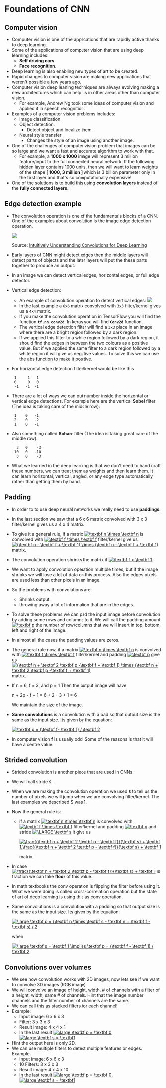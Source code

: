 # **Foundations of CNN**

## **Computer vision**

- Computer vision is one of the applications that are rapidly active thanks to deep learning.
- Some of the applications of computer vision that are using deep learning includes:
  - **Self driving cars**.
  - **Face recognition**.
- Deep learning is also enabling new types of art to be created.
- Rapid changes to computer vision are making new applications that weren't possible a few years ago.
- Computer vision deep leaning techniques are always evolving making a new architectures which can help us in other areas other than computer vision.
  - For example, Andrew Ng took some ideas of computer vision and applied it in speech recognition.
- Examples of a computer vision problems includes:
  - Image classification.
  - Object detection.
    - Detect object and localize them.
  - Neural style transfer
    - Changes the style of an image using another image.
- One of the challenges of computer vision problem that images can be so large and we want a fast and accurate algorithm to work with that.
  - For example, a **1000 x 1000** image will represent 3 million feature/input to the full connected neural network. If the following hidden layer contains 1000 units, then we will want to learn weights of the shape **[ 1000, 3 million ]** which is 3 billion parameter only in the first layer and that's so computationally expensive!
- One of the solutions is to build this using **convolution layers** instead of the **fully connected layers**.


## **Edge detection example**

- The convolution operation is one of the fundamentals blocks of a CNN. One of the examples about convolution is the image edge detection operation.

  ![](images/conv.gif)

  Source: [Intuitively Understanding Convolutions for Deep Learning](https://towardsdatascience.com/intuitively-understanding-convolutions-for-deep-learning-1f6f42faee1)

- Early layers of CNN might detect edges then the middle layers will detect parts of objects and the later layers will put the these parts together to produce an output.

- In an image we can detect vertical edges, horizontal edges, or full edge detector.

- Vertical edge detection:

  - An example of convolution operation to detect vertical edges:
    ![](images/edgedetection.png)
  - In the last example a `6x6` matrix convolved with `3x3` filter/kernel gives us a `4x4` matrix.
  - If you make the convolution operation in TensorFlow you will find the function **`tf.nn.conv2d`**. In keras you will find **`Conv2d`** function.
  - The vertical edge detection filter will find a `3x3` place in an image where there are a bright region followed by a dark region.
  - If we applied this filter to a white region followed by a dark region, it should find the edges in between the two colours as a positive value. But if we applied the same filter to a dark region followed by a white region it will give us negative values. To solve this we can use the abs function to make it positive.
  
- For horizontal edge detection filter/kernel would be like this

  ```
   1	 1	 1
   0	 0	 0
   -1	-1	-1
  ```
  
- There are a lot of ways we can put number inside the horizontal or vertical edge detections. For example here are the vertical **Sobel** filter (The idea is taking care of the middle row):

  ```
   1	0	-1
   2	0	-2
   1	0	-1
  ```

- Also something called **Scharr** filter (The idea is taking great care of the middle row):

  ```
    3	0	 -3
   10	0	-10
    3	0	 -3
  ```

- What we learned in the deep learning is that we don't need to hand craft these numbers, we can treat them as weights and then learn them. It can learn horizontal, vertical, angled, or any edge type automatically rather than getting them by hand.

## Padding

- In order to to use deep neural networks we really need to use **paddings**.

- In the last section we saw that a 6 x 6 matrix convolved with 3 x 3 filter/kernel gives us a 4 x 4 matrix.

- To give it a general rule, if a matrix <a href="https://www.codecogs.com/eqnedit.php?latex=\inline&space;\textbf&space;n&space;\times&space;\textbf&space;n" target="_blank"><img src="https://latex.codecogs.com/gif.latex?\inline&space;\textbf&space;n&space;\times&space;\textbf&space;n" title="\textbf n \times \textbf n" /></a> is convolved with <a href="https://www.codecogs.com/eqnedit.php?latex=\inline&space;\textbf&space;f&space;\times&space;\textbf&space;f" target="_blank"><img src="https://latex.codecogs.com/gif.latex?\inline&space;\textbf&space;f&space;\times&space;\textbf&space;f" title="\textbf f \times \textbf f" /></a> filter/kernel give us <a href="https://www.codecogs.com/eqnedit.php?latex=\inline&space;(\textbf&space;n&space;-&space;\textbf&space;f&space;&plus;&space;\textbf&space;1)&space;\times&space;(\textbf&space;n&space;-&space;\textbf&space;f&space;&plus;&space;\textbf&space;1)" target="_blank"><img src="https://latex.codecogs.com/gif.latex?\inline&space;(\textbf&space;n&space;-&space;\textbf&space;f&space;&plus;&space;\textbf&space;1)&space;\times&space;(\textbf&space;n&space;-&space;\textbf&space;f&space;&plus;&space;\textbf&space;1)" title="(\textbf n - \textbf f + \textbf 1) \times (\textbf n - \textbf f + \textbf 1)" /></a> matrix. 

- The convolution operation shrinks the matrix if <a href="https://www.codecogs.com/eqnedit.php?latex=\inline&space;\textbf&space;f&space;>&space;\textbf&space;1" target="_blank"><img src="https://latex.codecogs.com/gif.latex?\inline&space;\textbf&space;f&space;>&space;\textbf&space;1" title="\textbf f > \textbf 1" /></a>.

- We want to apply convolution operation multiple times, but if the image shrinks we will lose a lot of data on this process. Also the edges pixels are used less than other pixels in an image.

- So the problems with convolutions are:

  - Shrinks output.
  - throwing away a lot of information that are in the edges.

- To solve these problems we can pad the input image before convolution by adding some rows and columns to it. We will call the padding amount <a href="https://www.codecogs.com/eqnedit.php?latex=\inline&space;\textbf&space;p" target="_blank"><img src="https://latex.codecogs.com/gif.latex?\inline&space;\textbf&space;p" title="\textbf p" /></a> the number of row/columns that we will insert in top, bottom, left and right of the image.

- In almost all the cases the padding values are zeros.

- The general rule now,  if a matrix <a href="https://www.codecogs.com/eqnedit.php?latex=\inline&space;\textbf&space;n&space;\times&space;\textbf&space;n" target="_blank"><img src="https://latex.codecogs.com/gif.latex?\inline&space;\textbf&space;n&space;\times&space;\textbf&space;n" title="\textbf n \times \textbf n" /></a> is convolved with <a href="https://www.codecogs.com/eqnedit.php?latex=\inline&space;\textbf&space;f&space;\times&space;\textbf&space;f" target="_blank"><img src="https://latex.codecogs.com/gif.latex?\inline&space;\textbf&space;f&space;\times&space;\textbf&space;f" title="\textbf f \times \textbf f" /></a> filter/kernel and padding <a href="https://www.codecogs.com/eqnedit.php?latex=\inline&space;\textbf&space;p" target="_blank"><img src="https://latex.codecogs.com/gif.latex?\inline&space;\textbf&space;p" title="\textbf p" /></a> give us <a href="https://www.codecogs.com/eqnedit.php?latex=\inline&space;(\textbf&space;n&space;&plus;&space;\textbf&space;2&space;\textbf&space;p&space;-\textbf&space;f&space;&plus;&space;\textbf&space;1)&space;\times&space;(\textbf&space;n&space;&plus;&space;\textbf&space;2&space;\textbf&space;p&space;-\textbf&space;f&space;&plus;&space;\textbf&space;1)" target="_blank"><img src="https://latex.codecogs.com/gif.latex?\inline&space;(\textbf&space;n&space;&plus;&space;\textbf&space;2&space;\textbf&space;p&space;-\textbf&space;f&space;&plus;&space;\textbf&space;1)&space;\times&space;(\textbf&space;n&space;&plus;&space;\textbf&space;2&space;\textbf&space;p&space;-\textbf&space;f&space;&plus;&space;\textbf&space;1)" title="(\textbf n + \textbf 2 \textbf p -\textbf f + \textbf 1) \times (\textbf n + \textbf 2 \textbf p -\textbf f + \textbf 1)" /></a> matrix. 

- If n = 6, f = 3, and p = 1 Then the output image will have 

  n + 2p - f + 1 = 6 + 2 - 3 + 1 = 6

  We maintain the size of the image.

- **Same convolutions** is a convolution with a pad so that output size is the same as the input size. Its given by the equation:

  <a href="https://www.codecogs.com/eqnedit.php?latex=\inline&space;\textbf&space;p&space;=&space;(\textbf&space;f-&space;\textbf&space;1)&space;/&space;\textbf&space;2" target="_blank"><img src="https://latex.codecogs.com/gif.latex?\inline&space;\textbf&space;p&space;=&space;(\textbf&space;f-&space;\textbf&space;1)&space;/&space;\textbf&space;2" title="\textbf p = (\textbf f- \textbf 1) / \textbf 2" /></a>

- In computer vision **f** is usually odd. Some of the reasons is that it will have a centre value.

## Strided convolution

- Strided convolution is another piece that are used in CNNs.

- We will call stride **`S`**.

- When we are making the convolution operation we used **`S`** to tell us the number of pixels we will jump when we are convolving filter/kernel. The last examples we described S was 1.

- Now the general rule is:

  - if a matrix <a href="https://www.codecogs.com/eqnedit.php?latex=\inline&space;\textbf&space;n&space;\times&space;\textbf&space;n" target="_blank"><img src="https://latex.codecogs.com/gif.latex?\inline&space;\textbf&space;n&space;\times&space;\textbf&space;n" title="\textbf n \times \textbf n" /></a> is convolved with <a href="https://www.codecogs.com/eqnedit.php?latex=\inline&space;\textbf&space;f&space;\times&space;\textbf&space;f" target="_blank"><img src="https://latex.codecogs.com/gif.latex?\inline&space;\textbf&space;f&space;\times&space;\textbf&space;f" title="\textbf f \times \textbf f" /></a> filter/kernel and padding <a href="https://www.codecogs.com/eqnedit.php?latex=\inline&space;\textbf&space;p" target="_blank"><img src="https://latex.codecogs.com/gif.latex?\inline&space;\textbf&space;p" title="\textbf p" /></a> and stride <a href="https://www.codecogs.com/eqnedit.php?latex=\inline&space;\LARGE&space;\textbf&space;s" target="_blank"><img src="https://latex.codecogs.com/gif.latex?\inline&space;\LARGE&space;\textbf&space;s" title="\LARGE \textbf s" /></a> it give us 

    <a href="https://www.codecogs.com/eqnedit.php?latex=\dpi{120}&space;\frac{(\textbf&space;n&space;&plus;&space;\textbf&space;2&space;\textbf&space;p&space;-&space;\textbf&space;f)}{\textbf&space;s}&space;&plus;&space;\textbf&space;1,\frac{(\textbf&space;n&space;&plus;&space;\textbf&space;2&space;\textbf&space;p&space;-&space;\textbf&space;f)}{\textbf&space;s}&space;&plus;&space;\textbf&space;1" target="_blank"><img src="https://latex.codecogs.com/gif.latex?\dpi{120}&space;\frac{(\textbf&space;n&space;&plus;&space;\textbf&space;2&space;\textbf&space;p&space;-&space;\textbf&space;f)}{\textbf&space;s}&space;&plus;&space;\textbf&space;1,\frac{(\textbf&space;n&space;&plus;&space;\textbf&space;2&space;\textbf&space;p&space;-&space;\textbf&space;f)}{\textbf&space;s}&space;&plus;&space;\textbf&space;1" title="\frac{(\textbf n + \textbf 2 \textbf p - \textbf f)}{\textbf s} + \textbf 1,\frac{(\textbf n + \textbf 2 \textbf p - \textbf f)}{\textbf s} + \textbf 1" /></a>

    matrix. 

- In case <a href="https://www.codecogs.com/eqnedit.php?latex=\inline&space;\dpi{150}&space;\frac{(\textbf&space;n&space;&plus;&space;\textbf&space;2&space;\textbf&space;p&space;-&space;\textbf&space;f)}{\textbf&space;s}&space;&plus;&space;\textbf&space;1" target="_blank"><img src="https://latex.codecogs.com/gif.latex?\inline&space;\dpi{150}&space;\frac{(\textbf&space;n&space;&plus;&space;\textbf&space;2&space;\textbf&space;p&space;-&space;\textbf&space;f)}{\textbf&space;s}&space;&plus;&space;\textbf&space;1" title="\frac{(\textbf n + \textbf 2 \textbf p - \textbf f)}{\textbf s} + \textbf 1" /></a> is fraction we can take **floor** of this value.

- In math textbooks the conv operation is filpping the filter before using it. What we were doing is called cross-correlation operation but the state of art of deep learning is using this as conv operation.

- Same convolutions is a convolution with a padding so that output size is the same as the input size. Its given by the equation:

  <a href="https://www.codecogs.com/eqnedit.php?latex=\inline&space;\large&space;\textbf&space;p&space;=&space;(\textbf&space;n&space;\times&space;\textbf&space;s&space;-&space;\textbf&space;n&space;&plus;&space;\textbf&space;f&space;-&space;\textbf&space;s)&space;/&space;2" target="_blank"><img src="https://latex.codecogs.com/gif.latex?\inline&space;\large&space;\textbf&space;p&space;=&space;(\textbf&space;n&space;\times&space;\textbf&space;s&space;-&space;\textbf&space;n&space;&plus;&space;\textbf&space;f&space;-&space;\textbf&space;s)&space;/&space;2" title="\large \textbf p = (\textbf n \times \textbf s - \textbf n + \textbf f - \textbf s) / 2" /></a>

  when

  <a href="https://www.codecogs.com/eqnedit.php?latex=\inline&space;\large&space;\textbf&space;s&space;=&space;\textbf&space;1&space;\implies&space;\textbf&space;p&space;=&space;(\textbf&space;f&space;-&space;\textbf&space;1)&space;/&space;\textbf&space;2" target="_blank"><img src="https://latex.codecogs.com/gif.latex?\inline&space;\large&space;\textbf&space;s&space;=&space;\textbf&space;1&space;\implies&space;\textbf&space;p&space;=&space;(\textbf&space;f&space;-&space;\textbf&space;1)&space;/&space;\textbf&space;2" title="\large \textbf s = \textbf 1 \implies \textbf p = (\textbf f - \textbf 1) / \textbf 2" /></a>

## Convolutions over volumes

- We see how convolution works with 2D images, now lets see if we want to convolve 3D images (RGB image)
- We will convolve an image of height, width, # of channels with a filter of a height, width, same # of channels. Hint that the image number channels and the filter number of channels are the same.
- We can call this as stacked filters for each channel!
- Example:
  - Input image: 6 x 6 x 3
  - Filter: 3 x 3 x 3
  - Result image: 4 x 4 x 1
  - In the last result <a href="https://www.codecogs.com/eqnedit.php?latex=\inline&space;\large&space;\textbf&space;p&space;=&space;\textbf&space;0" target="_blank"><img src="https://latex.codecogs.com/gif.latex?\inline&space;\large&space;\textbf&space;p&space;=&space;\textbf&space;0" title="\large \textbf p = \textbf 0" /></a>, <a href="https://www.codecogs.com/eqnedit.php?latex=\inline&space;\dpi{120}&space;\large&space;\textbf&space;s&space;=&space;\textbf1" target="_blank"><img src="https://latex.codecogs.com/gif.latex?\inline&space;\dpi{120}&space;\large&space;\textbf&space;s&space;=&space;\textbf1" title="\large \textbf s = \textbf1" /></a>
- Hint the output here is only 2D.
- We can use multiple filters to detect multiple features or edges. Example.
  - Input image: 6 x 6 x 3
  - 10 Filters: 3 x 3 x 3
  - Result image: 4 x 4 x 10
  - In the last result <a href="https://www.codecogs.com/eqnedit.php?latex=\inline&space;\large&space;\textbf&space;p&space;=&space;\textbf&space;0" target="_blank"><img src="https://latex.codecogs.com/gif.latex?\inline&space;\large&space;\textbf&space;p&space;=&space;\textbf&space;0" title="\large \textbf p = \textbf 0" /></a>, <a href="https://www.codecogs.com/eqnedit.php?latex=\inline&space;\dpi{120}&space;\large&space;\textbf&space;s&space;=&space;\textbf1" target="_blank"><img src="https://latex.codecogs.com/gif.latex?\inline&space;\dpi{120}&space;\large&space;\textbf&space;s&space;=&space;\textbf1" title="\large \textbf s = \textbf1" /></a>
